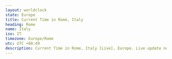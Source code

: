 ```yaml
---
layout: worldclock
state: Europe
title: Current Time in Rome, Italy
heading: Rome
name: Italy
iso: IT
timezone: Europe/Rome
utc: UTC +00:49
description: Current Time in Rome, Italy [Live], Europe. Live update now time in Rome, timezone Europe/Rome, UTC +00:49, Country ISO code & Current Local Time.
---
```


